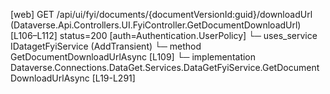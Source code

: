 [web] GET /api/ui/fyi/documents/{documentVersionId:guid}/downloadUrl  (Dataverse.Api.Controllers.UI.FyiController.GetDocumentDownloadUrl)  [L106–L112] status=200 [auth=Authentication.UserPolicy]
  └─ uses_service IDatagetFyiService (AddTransient)
    └─ method GetDocumentDownloadUrlAsync [L109]
      └─ implementation Dataverse.Connections.DataGet.Services.DataGetFyiService.GetDocumentDownloadUrlAsync [L19-L291]

